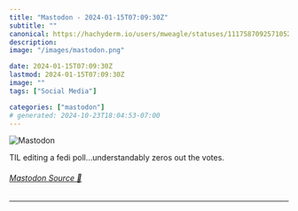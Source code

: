 ```yaml
---
title: "Mastodon - 2024-01-15T07:09:30Z"
subtitle: ""
canonical: https://hachyderm.io/users/mweagle/statuses/111758709257105266
description:
image: "/images/mastodon.png"

date: 2024-01-15T07:09:30Z
lastmod: 2024-01-15T07:09:30Z
image: ""
tags: ["Social Media"]

categories: ["mastodon"]
# generated: 2024-10-23T18:04:53-07:00
---
```

![Mastodon](/images/mastodon.png)

<p>TIL editing a fedi poll…understandably zeros out the votes.</p>


###### [Mastodon Source 🐘](https://hachyderm.io/@mweagle/111758709257105266)

___
